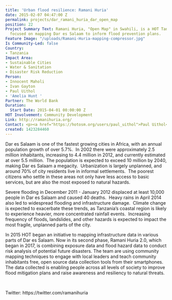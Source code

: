 ```yaml
---
title: 'Urban flood resilience: Ramani Huria'
date: 2015-02-07 04:47:00 Z
permalink: projects/dar_ramani_huria_dar_open_map
position: 22
Project Summary Text: Ramani Huria, "Open Map" in Swahili, is a HOT Tanzania project
  focused on mapping Dar es Salaam to inform flood prevention plans.
Feature Image: "/uploads/Ramani-Huria-mapping-compressor.jpg"
Is Community-Led: false
Country:
- Tanzania
Impact Area:
- Sustainable Cities
- Water & Sanitation
- Disaster Risk Reduction
Person:
- Innocent Maholi
- Ivan Gayton
- Paul Uithol
- 'Amelia Hunt '
Partner: The World Bank
Duration:
  Start Date: 2015-04-01 00:00:00 Z
HOT Involvement: Community Development
Link: http://ramanihuria.org/
Contact: <p><a href="https://hotosm.org/users/paul_uithol">Paul Uithol</a></p>
created: 1423284460
---
```


<p class="MsoNormal">Dar es Salaam is one of the fastest growing cities in Africa, with an annual population growth of over 5.7%.<span style="mso-spacerun: yes;">  </span>In 2002 there were approximately 2.5 million inhabitants, increasing to 4.4 million in 2012, and currently estimated at over 5.5 million.  <span style="mso-spacerun: yes;"> The population is expected to exceed 10 million by 2040, making Dar es Salaam a megacity.  </span>Urbanization is largely unplanned, and around 70% of city residents live in informal settlements.<span style="mso-spacerun: yes;">  </span>The poorest citizens who settle in these areas not only have less access to basic services, but are also the most exposed to natural hazards.</p><p class="MsoNormal">Severe flooding in December 2011 - January 2012 displaced at least 10,000 people in Dar es Salaam and caused 40 deaths.  Heavy rains in April 2014 also led to widespread flooding and infrastructure damage.  Climate change is expected to exacerbate these trends, as Tanzania’s coastal region is likely to experience heavier, more concentrated rainfall events.  Increasing frequency of floods, landslides, and other hazards is expected to impact the most fragile, unplanned parts of the city.</p><p class="MsoNormal">In 2015 HOT began an initiative to mapping infrastructure data in various parts of Dar es Salaam. Now in its second phase, Ramani Huria 2.0, which began in 2017, is combining exposure data and flood hazard data to conduct risk analysis of potential future disasters. The team are using community mapping techniques to engage with local leaders and teach community inhabitants free, open source data collection tools from their smartphones. The data collected is enabling people across all levels of society to improve flood mitigation plans and raise awareness and resiliency to natural threats.</p><p> </p><p>Twitter: https://twitter.com/ramanihuria</p>